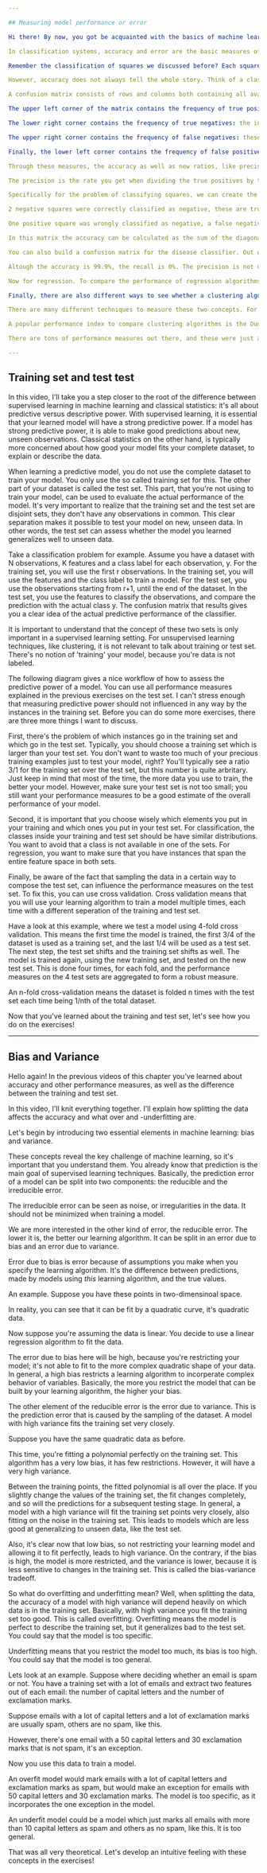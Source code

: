```yaml
---

## Measuring model performance or error

Hi there! By now, you got be acquainted with the basics of machine learning. Next up is finding out whether the machine learning you did was any good or not. In other words, how can you assess the quality of a model after you learned it? Well, it depends. First of all, you have to define performance. This definition depends on the context in which you want to use the model. In some cases, the accuracy of a model can be the most important thing. In other cases, the computation time is a good indicator of performance, and in even other cases the interpretability of the model is essential. Next, there are also these three different tasks in machine learning: classification, regression and clustering. Each of these have different performance measures. I'll discuss every one of these in some more detail in this video.

In classification systems, accuracy and error are the basic measures of performance. Basically, they reflect the number of times the system is right or wrong. If accuracy goes up, the error goes down. Typically, accuracy is simply the number of correctly classified instances over the total amount of classified instances. The error is 1 minus the accuracy. 

Remember the classification of squares we discussed before? Each square had a set of features. For example, a square could be small and have dotted lines. Suppose each square has a label as well. This time, it can be colored or not colored, positive or negative, so we're dealing with a binary classification problem. Suppose you develop a classification system that labels 2 squares as positive and 3 as negative, like this. In reality, however, the model only classified 3 squares correctly. 1 positive square was wrongly classified as negative and 1 negative square was wrongly classified as positive. The accuracy of this model is calculated as 3 divided by 5: 60%. These are the number of correctly classified squares divided by the total number of squares, as you can see here. 

However, accuracy does not always tell the whole story. Think of a classifier that has to predict whether patients have a very rare heart disease or not. A classifier that simply predicts that every patient is not sick will still have a high accuracy. Misclassifying one patient who has the disease and classifying 999 other patients correctly as not having the disease, results in an accuracy of 99.9%. However, you can intuitively feel that this classifier is bogus and should not be used as a predictor. This is why it is always interesting to calculate the confusion matrix.

A confusion matrix consists of rows and columns both containing all available labels. Each cell in the confusion matrix contains the frequency of instances which are classified in a certain way. For now we will focus on binary classifiers; we call one class positive and the other negative. 

The upper left corner of the matrix contains the frequency of true positives: instances which are correctly classified as positive. 

The lower right corner contains the frequency of true negatives: the instances which are correctly classified as negative. 

The upper right corner contains the frequency of false negatives: these are instances which are classified as negative, but are in fact positive. 

Finally, the lower left corner contains the frequency of false positives: instances which are classified as positive, but are in fact negative. 

Through these measures, the accuracy as well as new ratios, like precision and recall, can be calculated. 

The precision is the rate you get when dividing the true positives by the true positives plus the false positives. The recall is the rate you get when dividing the true positives divided by the true positives plus the false negatives.

Specifically for the problem of classifying squares, we can create the following confusion matrix. We said that 1 positive square was correctly classified as positive, a true positive. 

2 negative squares were correctly classified as negative, these are true negatives. 

One positive square was wrongly classified as negative, a false negative, and one negative square was wrongly classified as a positive, a false positive.

In this matrix the accuracy can be calculated as the sum of the diagonal numbers divided by the sum of all the numbers. The precision will be calculated like this and the recall can be measured as follows.

You can also build a confusion matrix for the disease classifier. Out of 1000 people, there are 999 healthy persons and 1 sick person. Our classifier, however, labels all of them as not sick. The confusion matrix thus looks like this.

Altough the accuracy is 99.9%, the recall is 0%. The precision is not defined because there are no positive predictions.

Now for regression. To compare the performance of regression algorithms you can use the root mean squared error, or RMSE. This term is calculated by first taking the sum of the squared difference between the predicted and the real values. Next, you divide this value by the number of values and you wrap up by taking the square root. In the following plot you can see that term is strongly related to the mean distance between the points and the regression line. If these distances are small, the RMSE will be small. If they are large, the RMSE will be large. In the chapter about regression, you will learn more about the RMSE and other measures in regression.

Finally, there are also different ways to see whether a clustering algorithm did a good job. Here, you have no label information whatsoever, so you'll have to go with distance metrics between points. More specifically, the performance measure for a clustering is always comprised of two elements: on the one hand, there's the similarity within each cluster, so how points in the same cluster are alike, and on the other hand, there's similarity between clusters, so how the points in two different clusters are similar. You'll want the first metric, the within cluster similarity, to be high, while the second metric, the between cluster similarity, should be low. 

There are many different techniques to measure these two concepts. For within cluster similarity, there is the within cluster sum of squares, or the cluster diameter, among many others. The smaller the sum of squares and the smaller the diameter, the more your points inside the same cluster are similar. For between cluster similarity, you can use things like the between cluster sum of squares or the intercluster distance. The higher they are, the less similar the clusters are, so the better the clustering did its job. These are pretty technical measures that involve some fancy equations; you'll learn all about them in the interactive exercises.

A popular performance index to compare clustering algorithms is the Dunn index. Specifically, the Dunn index is the ratio of the minimum intercluster distance between two clusters divided by the maximum diameter found in the clustering.

There are tons of performance measures out there, and these were just a few of them. The most important thing is to think critically about the models you're training and also to interpret the performance measures correctly. This is something you'll get good at with experience. For now, let's practice what you learned in the exercises.

---
```


## Training set and test test

In this video, I'll take you a step closer to the root of the difference between supervised learning in machine learning and classical statistics: it's all about predictive versus descriptive power. With supervised learning, it is essential that your learned model will have a strong predictive power. If a model has strong predictive power, it is able to make good predictions about new, unseen observations. Classical statistics on the other hand, is typically more concerned about how good your model fits your complete dataset, to explain or describe the data. 

When learning a predictive model, you do not use the complete dataset to train your model. You only use the so called training set for this. The other part of your dataset is called the test set. This part, that you're not using to train your model, can be used to evaluate the actual performance of the model. It's very important to realize that the training set and the test set are disjoint sets, they don't have any observations in common. This clear separation makes it possible to test your model on new, unseen data. In other words, the test set can assess whether the model you learned generalizes well to unseen data.

Take a classification problem for example. Assume you have a dataset with N observations, K features and a class label for each observation, y. For the training set, you will use the first r observations. In the training set, you will use the features and the class label to train a model. For the test set, you use the observations starting from r+1, until the end of the dataset. In the test set, you use the features to classify the observations, and compare the prediction with the actual class y. The confusion matrix that results gives you a clear idea of the actual predictive performance of the classifier. 

It is important to understand that the concept of these two sets is only important in a supervised learning setting. For unsupervised learning techniques, like clustering, it is not relevant to talk about training or test set. There's no notion of 'training' your model, because you're data is not labeled.

The following diagram gives a nice workflow of how to assess the predictive power of a model. You can use all performance measures explained in the previous exercises on the test set. I can't stress enough that measuring predictive power should not influenced in any way by the instances in the training set. Before you can do some more exercises, there are three more things I want to discuss.

First, there's the problem of which instances go in the training set and which go in the test set. Typically, you should choose a training set which is larger than your test set. You don't want to waste too much of your precious training examples just to test your model, right? You'll typically see a ratio 3/1 for the training set over the test set, but this number is quite arbritary. Just keep in mind that most of the time, the more data you use to train, the better your model. However, make sure your test set is not too small; you still want your performance measures to be a good estimate of the overall performance of your model.

Second, it is important that you choose wisely which elements you put in your training and which ones you put in your test set. For classification, the classes inside your training and test set should be have similar distributions. You want to avoid that a class is not available in one of the sets. For regression, you want to make sure that you have instances that span the entire feature space in both sets.

Finally, be aware of the fact that sampling the data in a certain way to compose the test set, can influence the performance measures on the test set. To fix this, you can use cross validation. Cross validation means that you will use your learning algorithm to train a model multiple times, each time with a different seperation of the training and test set. 

Have a look at this example, where we test a model using 4-fold cross validation. This means the first time the model is trained, the first 3/4 of the dataset is used as a training set, and the last 1/4 will be used as a test set. The next step, the test set shifts and the training set shifts as well. The model is trained again, using the new training set, and tested on the new test set. This is done four times, for each fold, and the performance measures on the 4 test sets are aggregated to form a robust measure. 

An n-fold cross-validation means the dataset is folded n times with the test set each time being 1/nth of the total dataset.

Now that you've learned about the training and test set, let's see how you do on the exercises!

---

## Bias and Variance

Hello again! In the previous videos of this chapter you've learned about accuracy and other performance measures, as well as the difference between the training and test set. 

In this video, I'll knit everything together. I'll explain how splitting the data affects the accuracy and what over and -underfitting are.

Let's begin by introducing two essential elements in machine learning: bias and variance. 

These concepts reveal the key challenge of machine learning, so it's important that you understand them. You already know that prediction is the main goal of supervised learning techniques. Basically, the prediction error of a model can be split into two components: the reducible and the irreducible error. 

The irreducible error can be seen as noise, or irregularities in the data. It should not be minimized when training a model. 

We are more interested in the other kind of error, the reducible error. The lower it is, the better our learning algorithm. It can be split in an error due to bias and an error due to variance. 

Error due to bias is error because of assumptions you make when you specify the learning algorithm. It's the difference between predictions, made by models using _this_ learning algorithm, and the true values. 

An example. Suppose you have these points in two-dimensinoal space.

In reality, you can see that it can be fit by a quadratic curve, it's quadratic data.

Now suppose you're assuming the data is linear. You decide to use a linear regression algorithm to fit the data. 

The error due to bias here will be high, because you're restricting your model; it's not able to fit to the more complex quadratic shape of your data. In general, a high bias restricts a learning algorithm to incorperate complex behavior of variables. Basically, the more you restrict the model that can be built by your learning algorithm, the higher your bias. 

The other element of the reducible error is the error due to variance. This is the prediction error that is caused by the sampling of the dataset. A model with high variance fits the training set very closely.

Suppose you have the same quadratic data as before.

This time, you're fitting a polynomial perfectly on the training set. This algorithm has a very low bias, it has few restrictions. However, it will have a very high variance.

Between the training points, the fitted polynomial is all over the place. If you slightly change the values of the training set, the fit changes completely, and so will the predictions for a subsequent testing stage. In general, a model with a high variance will fit the training set points very closely, also fitting on the noise in the training set. This leads to models which are less good at generalizing to unseen data, like the test set. 

Also, it's clear now that low bias, so not restricting your learning model and allowing it to fit perfectly, leads to high variance. On the contrary, if the bias is high, the model is more restricted, and the variance is lower, because it is less sensitive to changes in the training set. This is called the bias-variance tradeoff.

So what do overfitting and underfitting mean? Well, when splitting the data, the accuracy of a model with high variance will depend heavily on which data is in the training set. Basically, with high variance you fit the training set too good. This is called overfitting. Overfitting means the model is perfect to describe the training set, but it generalizes bad to the test set. You could say that the model is too specific.

Underfitting means that you restrict the model too much, its bias is too high. You could say that the model is too general.

Lets look at an example. Suppose where deciding whether an email is spam or not. You have a training set with a lot of emails and extract two features out of each email: the number of capital letters and the number of exclamation marks. 

Suppose emails with a lot of capital letters and a lot of exclamation marks are usually spam, others are no spam, like this. 

However, there's one email with a 50 capital letters and 30 exclamation marks that is not spam, it's an exception. 

Now you use this data to train a model. 

An overfit model would mark emails with a lot of capital letters and exclamation marks as spam, but would make an exception for emails with 50 capital letters and 30 exclamation marks. The model is too specific, as it incorporates the one exception in the model. 

An underfit model could be a model which just marks all emails with more than 10 capital letters as spam and others as no spam, like this. It is too general.

That was all very theoretical. Let's develop an intuitive feeling with these concepts in the exercises!
